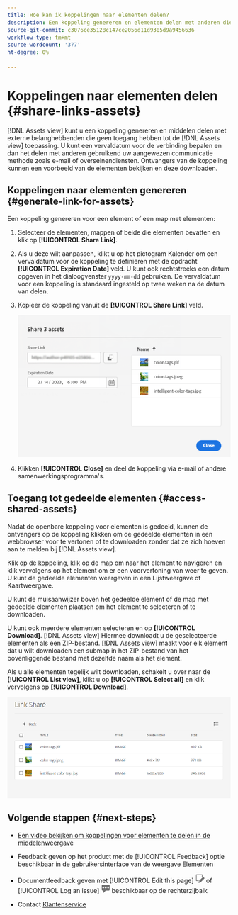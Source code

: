 ```yaml
---
title: Hoe kan ik koppelingen naar elementen delen?
description: Een koppeling genereren en elementen delen met anderen die geen toegang hebben tot de [!DNL Assets view] toepassing.
source-git-commit: c3076ce35128c147ce2056d11d9305d9a9456636
workflow-type: tm+mt
source-wordcount: '377'
ht-degree: 0%

---
```


# Koppelingen naar elementen delen {#share-links-assets}

[!DNL Assets view] kunt u een koppeling genereren en middelen delen met externe belanghebbenden die geen toegang hebben tot de [!DNL Assets view] toepassing. U kunt een vervaldatum voor de verbinding bepalen en dan het delen met anderen gebruikend uw aangewezen communicatie methode zoals e-mail of overseinendiensten. Ontvangers van de koppeling kunnen een voorbeeld van de elementen bekijken en deze downloaden.

## Koppelingen naar elementen genereren {#generate-link-for-assets}

Een koppeling genereren voor een element of een map met elementen:

1. Selecteer de elementen, mappen of beide die elementen bevatten en klik op **[!UICONTROL Share Link]**.

1. Als u deze wilt aanpassen, klikt u op het pictogram Kalender om een vervaldatum voor de koppeling te definiëren met de opdracht **[!UICONTROL Expiration Date]** veld. U kunt ook rechtstreeks een datum opgeven in het dialoogvenster `yyyy-mm-dd` gebruiken. De vervaldatum voor een koppeling is standaard ingesteld op twee weken na de datum van delen.

1. Kopieer de koppeling vanuit de **[!UICONTROL Share Link]** veld.

   ![Optie voor uitsnijden en rechttrekken](assets/share-asset-link.png)

1. Klikken **[!UICONTROL Close]** en deel de koppeling via e-mail of andere samenwerkingsprogramma&#39;s.

## Toegang tot gedeelde elementen {#access-shared-assets}

Nadat de openbare koppeling voor elementen is gedeeld, kunnen de ontvangers op de koppeling klikken om de gedeelde elementen in een webbrowser voor te vertonen of te downloaden zonder dat ze zich hoeven aan te melden bij [!DNL Assets view].

Klik op de koppeling, klik op de map om naar het element te navigeren en klik vervolgens op het element om er een voorvertoning van weer te geven. U kunt de gedeelde elementen weergeven in een Lijstweergave of Kaartweergave.

U kunt de muisaanwijzer boven het gedeelde element of de map met gedeelde elementen plaatsen om het element te selecteren of te downloaden.

U kunt ook meerdere elementen selecteren en op **[!UICONTROL Download]**. [!DNL Assets view] Hiermee downloadt u de geselecteerde elementen als een ZIP-bestand. [!DNL Assets view] maakt voor elk element dat u wilt downloaden een submap in het ZIP-bestand van het bovenliggende bestand met dezelfde naam als het element.

Als u alle elementen tegelijk wilt downloaden, schakelt u over naar de **[!UICONTROL List view]**, klikt u op **[!UICONTROL Select all]** en klik vervolgens op **[!UICONTROL Download]**.

![Gedeelde elementen voorvertonen](assets/preview-shared-assets.png)

## Volgende stappen {#next-steps}

* [Een video bekijken om koppelingen voor elementen te delen in de middelenweergave](https://experienceleague.adobe.com/docs/experience-manager-learn/assets-essentials/basics/link-sharing.html)

* Feedback geven op het product met de [!UICONTROL Feedback] optie beschikbaar in de gebruikersinterface van de weergave Elementen

* Documentfeedback geven met [!UICONTROL Edit this page] ![de pagina bewerken](assets/do-not-localize/edit-page.png) of [!UICONTROL Log an issue] ![een GitHub-probleem maken](assets/do-not-localize/github-issue.png) beschikbaar op de rechterzijbalk

* Contact [Klantenservice](https://experienceleague.adobe.com/?support-solution=General#support)
